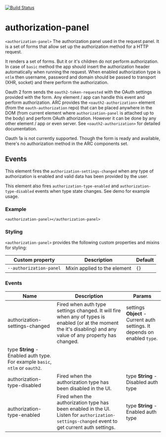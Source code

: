 [![Build Status](https://travis-ci.org/advanced-rest-client/authorization-panel.svg?branch=stage)](https://travis-ci.org/advanced-rest-client/authorization-panel)  

# authorization-panel

`<authorization-panel>` The authorization panel used in the request panel.
It is a set of forms that allow set up the authorization method for a HTTP request.

It renders a set of forms. But it or it's children do not perform authorization.
In case of `basic` method the app should insert the authorization header automatically when
running the request.
When enabled authorization type is `ntlm` then username, password and domain should be passed
to transport (XHR, socket) and there perform the authorization.

Oauth 2 form sends the `oauth2-token-requested` with the OAuth settings provided with the form.
Any element / app can handle this event and perform authorization.
ARC provides the `<oauth2-authorization>` element (from the `oauth-authorization` repo) that can
be placed anywhere in the DOM (from current element where `authorization-panel` is attached up to
the body) and perform OAuth athorization. However it can be done by any other element / app  or
even server. See `<oauth2-authorization>` for detailed documentation.

Oauth 1a is not currently supported. Though the form is ready and available, there's no
authorization method in the ARC components set.

## Events
This element fires the `authorization-settings-changed` when any type of authorization
is enabled and valid data has been provided by the user.

This element also fires `authorization-type-enabled` and `authorization-type-disabled` events
when type state changes.
See demo for example usage.

### Example
```
<authorization-panel></authorization-panel>
```

### Styling
`<authorization-panel>` provides the following custom properties and mixins for styling:

Custom property | Description | Default
----------------|-------------|----------
`--authorization-panel` | Mixin applied to the element | `{}`



### Events
| Name | Description | Params |
| --- | --- | --- |
| authorization-settings-changed | Fired when auth type settings changed. It will fire when any of types is enabled (or at the moment the it's disabling) and any value of any property has changed. | settings **Object** - Current auth settings. It depends on enabled `type`. |
type **String** - Enabled auth type. For example `basic`, `ntlm` or `oauth2`. |
| authorization-type-disabled | Fired when the authorization type has been disabled in the UI. | type **String** - Disabled auth type |
| authorization-type-enabled | Fired when the authorization type has been enabled in the UI. Listen for `authorization-settings-changed` event to get current auth settings. | type **String** - Enabled auth type |
